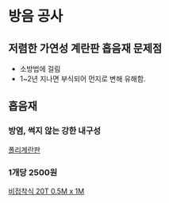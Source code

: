 # 방음 공사

## 저렴한 가연성 계란판 흡음재 문제점
- 소방법에 걸림
- 1~2년 지나면 부식되어 먼지로 변해 유해함.

## 흡음재

### 방염, 썩지 않는 강한 내구성

[폴리계란판](http://b-b.kr/%EC%A0%9C%ED%92%88%EC%A3%BC%EB%AC%B8/%EC%9D%BC%EB%B0%98%ED%9A%8C%EC%9B%90/%ED%8F%B4%EB%A6%AC%EA%B3%84%EB%9E%80%ED%8C%90-2/)

### 1개당 2500원
[비접착식 20T 0.5M x 1M](http://shopping.interpark.com/product/productInfo.do?prdNo=724503595&gclid=CjwKCAjw8LTmBRBCEiwAbhh-6NZzYqi2ff82D5vOCHPtWFY3Tc-hgQHd6fMwdnNicqR1vS3dtq-LqhoCyVIQAvD_BwE)
